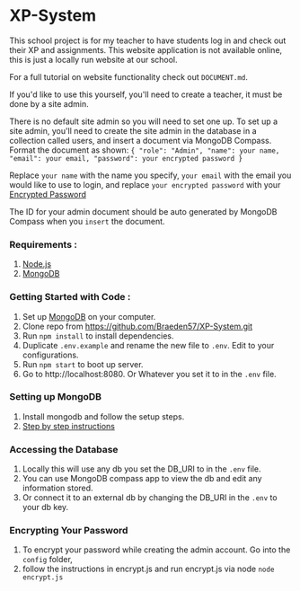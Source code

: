 # XP-System

This school project is for my teacher to have students log in and check out their XP and assignments.
This website application is not available online, this is just a locally run website at our school.

For a full tutorial on website functionality check out `DOCUMENT.md`.

If you'd like to use this yourself, you'll need to create a teacher, it must be done by a site admin.

There is no default site admin so you will need to set one up.
To set up a site admin, you'll need to create the site admin in the database in a collection called users,
and insert a document via MongoDB Compass. Format the document as shown:
`{
  "role": "Admin",
  "name": your name,
  "email": your email,
  "password": your encrypted password
 }`

Replace `your name` with the name you specify, `your email` with the email you would like to use to login,
and replace `your encrypted password` with your [Encrypted Password](#Encrypting-Your-Password)

The ID for your admin document should be auto generated by MongoDB Compass when you `insert` the document.

### Requirements :
1.  [Node.js](https://nodejs.org/en/)
1.  [MongoDB](https://docs.mongodb.com/manual/administration/install-community/)

### Getting Started with Code  :
1. Set up [MongoDB](#Setting-up-MongoDB) on your computer.
2. Clone repo from https://github.com/Braeden57/XP-System.git
3. Run `npm install` to install dependencies.
4. Duplicate `.env.example` and rename the new file to `.env`. Edit to your configurations.
1. Run `npm start` to boot up server.
1. Go to http://localhost:8080. Or Whatever you set it to in the `.env` file.

### Setting up MongoDB
1. Install mongodb and follow the setup steps.
1. [Step by step instructions](https://docs.mongodb.com/manual/tutorial/install-mongodb-on-windows)

### Accessing the Database
1. Locally this will use any db you set the DB_URI to in the `.env` file.
1. You can use MongoDB compass app to view the db and edit any information stored.
2. Or connect it to an external db by changing the DB_URI in the `.env` to your db key.

### Encrypting Your Password
1. To encrypt your password while creating the admin account. Go into the `config` folder,
1. follow the instructions in encrypt.js and run encrypt.js via node `node encrypt.js`

